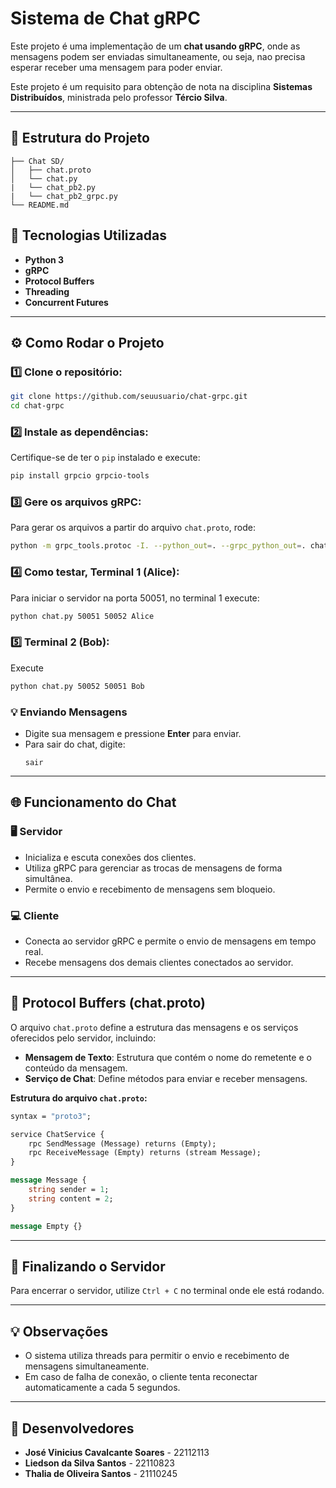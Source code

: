 # Sistema de Chat gRPC

Este projeto é uma implementação de um **chat usando gRPC**, onde as mensagens podem ser enviadas simultaneamente, ou seja, nao precisa esperar receber uma mensagem para poder enviar.

Este projeto é um requisito para obtenção de nota na disciplina **Sistemas Distribuídos**, ministrada pelo professor **Tércio Silva**.

---

## 📂 Estrutura do Projeto
```
├── Chat SD/
│   ├── chat.proto
│   └── chat.py
|   └── chat_pb2.py
|   └── chat_pb2_grpc.py
└── README.md
```

## 🚀 Tecnologias Utilizadas
- **Python 3**
- **gRPC**
- **Protocol Buffers**
- **Threading**
- **Concurrent Futures**

---

## ⚙️ Como Rodar o Projeto

### 1️⃣ Clone o repositório:
```bash
git clone https://github.com/seuusuario/chat-grpc.git
cd chat-grpc
```

### 2️⃣ Instale as dependências:
Certifique-se de ter o `pip` instalado e execute:
```bash
pip install grpcio grpcio-tools
```

### 3️⃣ Gere os arquivos gRPC:
Para gerar os arquivos a partir do arquivo `chat.proto`, rode:
```bash
python -m grpc_tools.protoc -I. --python_out=. --grpc_python_out=. chat.proto
```

### 4️⃣ Como testar, Terminal 1 (Alice):
Para iniciar o servidor na porta 50051, no terminal 1 execute:
```bash
python chat.py 50051 50052 Alice 
```

### 5️⃣ Terminal 2 (Bob):
Execute
```bash
python chat.py 50052 50051 Bob
```

### 💡 Enviando Mensagens
- Digite sua mensagem e pressione **Enter** para enviar.
- Para sair do chat, digite:  
  ```
  sair
  ```

---

## 🌐 Funcionamento do Chat

### 🖥️ Servidor
- Inicializa e escuta conexões dos clientes.
- Utiliza gRPC para gerenciar as trocas de mensagens de forma simultânea.
- Permite o envio e recebimento de mensagens sem bloqueio.

### 💻 Cliente
- Conecta ao servidor gRPC e permite o envio de mensagens em tempo real.
- Recebe mensagens dos demais clientes conectados ao servidor.

---

## 📝 Protocol Buffers (chat.proto)

O arquivo `chat.proto` define a estrutura das mensagens e os serviços oferecidos pelo servidor, incluindo:
- **Mensagem de Texto**: Estrutura que contém o nome do remetente e o conteúdo da mensagem.
- **Serviço de Chat**: Define métodos para enviar e receber mensagens.

**Estrutura do arquivo `chat.proto`:**
```proto
syntax = "proto3";

service ChatService {
    rpc SendMessage (Message) returns (Empty);
    rpc ReceiveMessage (Empty) returns (stream Message);
}

message Message {
    string sender = 1;
    string content = 2;
}

message Empty {}
```

---

## 🚩 Finalizando o Servidor
Para encerrar o servidor, utilize `Ctrl + C` no terminal onde ele está rodando.

---

## 💡 Observações
- O sistema utiliza threads para permitir o envio e recebimento de mensagens simultaneamente.
- Em caso de falha de conexão, o cliente tenta reconectar automaticamente a cada 5 segundos.

---

## 👥 Desenvolvedores
- **José Vinicius Cavalcante Soares** - 22112113  
- **Liedson da Silva Santos** - 22110823  
- **Thalia de Oliveira Santos** - 21110245  
